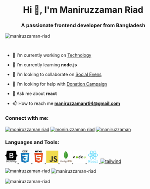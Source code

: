 <img  src="https://www.canva.com/design/DAF2eZ84hgQ/DYjVM7OOI_ycIRIbAAU9Kg/view?utm_content=DAF2eZ84hgQ&utm_campaign=designshare&utm_medium=link&utm_source=editor" alt="" />

<h1 align="center">Hi 👋, I'm Maniruzzaman Riad</h1>
<h3 align="center">A passionate frontend developer from Bangladesh</h3>

<p align="left"> <img src="https://komarev.com/ghpvc/?username=maniruzzaman-riad&label=Profile%20views&color=0e75b6&style=flat" alt="maniruzzaman-riad" /> </p>

<p align="left"> <a href="https://twitter.com/" target="blank"><img src="https://img.shields.io/twitter/follow/?logo=twitter&style=for-the-badge" alt="" /></a> </p>

- 🔭 I’m currently working on [Technology](https://github.com/maniruzzaman-riad/technology-client)

- 🌱 I’m currently learning **node.js**

- 👯 I’m looking to collaborate on [Social Evens](https://github.com/maniruzzaman-riad/social-events)

- 🤝 I’m looking for help with [Donation Campaign](https://github.com/maniruzzaman-riad/donation-campaign)

- 💬 Ask me about **react**

- 📫 How to reach me **maniruzzamanr94@gmail.com**

<h3 align="left">Connect with me:</h3>
<p align="left">
<a href="https://linkedin.com/in/monirozzaman riad" target="blank"><img align="center" src="https://raw.githubusercontent.com/rahuldkjain/github-profile-readme-generator/master/src/images/icons/Social/linked-in-alt.svg" alt="monirozzaman riad" height="30" width="40" /></a>
<a href="https://fb.com/moniruzzaman riad" target="blank"><img align="center" src="https://raw.githubusercontent.com/rahuldkjain/github-profile-readme-generator/master/src/images/icons/Social/facebook.svg" alt="moniruzzaman riad" height="30" width="40" /></a>
<a href="https://instagram.com/maniruzzaman" target="blank"><img align="center" src="https://raw.githubusercontent.com/rahuldkjain/github-profile-readme-generator/master/src/images/icons/Social/instagram.svg" alt="maniruzzaman" height="30" width="40" /></a>
</p>

<h3 align="left">Languages and Tools:</h3>
<p align="left"> <a href="https://getbootstrap.com" target="_blank" rel="noreferrer"> <img src="https://raw.githubusercontent.com/devicons/devicon/master/icons/bootstrap/bootstrap-plain-wordmark.svg" alt="bootstrap" width="40" height="40"/> </a> <a href="https://www.w3schools.com/css/" target="_blank" rel="noreferrer"> <img src="https://raw.githubusercontent.com/devicons/devicon/master/icons/css3/css3-original-wordmark.svg" alt="css3" width="40" height="40"/> </a> <a href="https://www.w3.org/html/" target="_blank" rel="noreferrer"> <img src="https://raw.githubusercontent.com/devicons/devicon/master/icons/html5/html5-original-wordmark.svg" alt="html5" width="40" height="40"/> </a> <a href="https://developer.mozilla.org/en-US/docs/Web/JavaScript" target="_blank" rel="noreferrer"> <img src="https://raw.githubusercontent.com/devicons/devicon/master/icons/javascript/javascript-original.svg" alt="javascript" width="40" height="40"/> </a> <a href="https://www.mongodb.com/" target="_blank" rel="noreferrer"> <img src="https://raw.githubusercontent.com/devicons/devicon/master/icons/mongodb/mongodb-original-wordmark.svg" alt="mongodb" width="40" height="40"/> </a> <a href="https://nodejs.org" target="_blank" rel="noreferrer"> <img src="https://raw.githubusercontent.com/devicons/devicon/master/icons/nodejs/nodejs-original-wordmark.svg" alt="nodejs" width="40" height="40"/> </a> <a href="https://reactjs.org/" target="_blank" rel="noreferrer"> <img src="https://raw.githubusercontent.com/devicons/devicon/master/icons/react/react-original-wordmark.svg" alt="react" width="40" height="40"/> </a> <a href="https://tailwindcss.com/" target="_blank" rel="noreferrer"> <img src="https://www.vectorlogo.zone/logos/tailwindcss/tailwindcss-icon.svg" alt="tailwind" width="40" height="40"/> </a> </p>

<p><img align="left" src="https://github-readme-stats.vercel.app/api/top-langs?username=maniruzzaman-riad&show_icons=true&locale=en&layout=compact" alt="maniruzzaman-riad" /></p>

<p>&nbsp;<img align="center" src="https://github-readme-stats.vercel.app/api?username=maniruzzaman-riad&show_icons=true&locale=en" alt="maniruzzaman-riad" /></p>

<p><img align="center" src="https://github-readme-streak-stats.herokuapp.com/?user=maniruzzaman-riad&" alt="maniruzzaman-riad" /></p>
